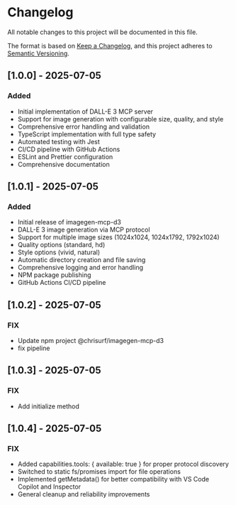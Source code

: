 # Changelog

All notable changes to this project will be documented in this file.

The format is based on [Keep a Changelog](https://keepachangelog.com/en/1.0.0/),
and this project adheres to [Semantic Versioning](https://semver.org/spec/v2.0.0.html).

## [1.0.0] - 2025-07-05

### Added

- Initial implementation of DALL-E 3 MCP server
- Support for image generation with configurable size, quality, and style
- Comprehensive error handling and validation
- TypeScript implementation with full type safety
- Automated testing with Jest
- CI/CD pipeline with GitHub Actions
- ESLint and Prettier configuration
- Comprehensive documentation

## [1.0.1] - 2025-07-05

### Added

- Initial release of imagegen-mcp-d3
- DALL-E 3 image generation via MCP protocol
- Support for multiple image sizes (1024x1024, 1024x1792, 1792x1024)
- Quality options (standard, hd)
- Style options (vivid, natural)
- Automatic directory creation and file saving
- Comprehensive logging and error handling
- NPM package publishing
- GitHub Actions CI/CD pipeline

## [1.0.2] - 2025-07-05

### FIX

- Update npm project @chrisurf/imagegen-mcp-d3
- fix pipeline

## [1.0.3] - 2025-07-05

### FIX

- Add initialize method

## [1.0.4] - 2025-07-05

### FIX

- Added capabilities.tools: { available: true } for proper protocol discovery
- Switched to static fs/promises import for file operations
- Implemented getMetadata() for better compatibility with VS Code Copilot and Inspector
- General cleanup and reliability improvements
